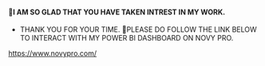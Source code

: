 #### 📍I AM SO GLAD THAT YOU HAVE TAKEN INTREST IN MY WORK.
* THANK YOU FOR YOUR TIME.
🔴PLEASE DO FOLLOW THE LINK BELOW TO INTERACT WITH MY POWER BI DASHBOARD ON NOVY PRO.



https://www.novypro.com/
